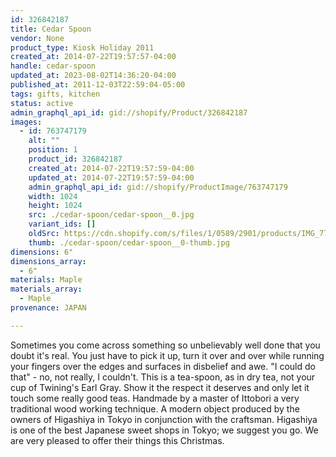 ```yaml
---
id: 326842187
title: Cedar Spoon
vendor: None
product_type: Kiosk Holiday 2011
created_at: 2014-07-22T19:57:57-04:00
handle: cedar-spoon
updated_at: 2023-08-02T14:36:20-04:00
published_at: 2011-12-03T22:59:04-05:00
tags: gifts, kitchen
status: active
admin_graphql_api_id: gid://shopify/Product/326842187
images:
  - id: 763747179
    alt: ""
    position: 1
    product_id: 326842187
    created_at: 2014-07-22T19:57:59-04:00
    updated_at: 2014-07-22T19:57:59-04:00
    admin_graphql_api_id: gid://shopify/ProductImage/763747179
    width: 1024
    height: 1024
    src: ./cedar-spoon/cedar-spoon__0.jpg
    variant_ids: []
    oldSrc: https://cdn.shopify.com/s/files/1/0589/2901/products/IMG_7749.jpeg?v=1406073479
    thumb: ./cedar-spoon/cedar-spoon__0-thumb.jpg
dimensions: 6"
dimensions_array:
  - 6"
materials: Maple
materials_array:
  - Maple
provenance: JAPAN

---
```


Sometimes you come across something so unbelievably well done that you doubt it's real. You just have to pick it up, turn it over and over while running your fingers over the edges and surfaces in disbelief and awe. "I could do that" - no, not really, I couldn't. This is a tea-spoon, as in dry tea, not your cup of Twining's Earl Gray. Show it the respect it deserves and only let it touch some really good teas. Handmade by a master of Ittobori a very traditional wood working technique. A modern object produced by the owners of Higashiya in Tokyo in conjunction with the craftsman. Higashiya is one of the best Japanese sweet shops in Tokyo; we suggest you go. We are very pleased to offer their things this Christmas.